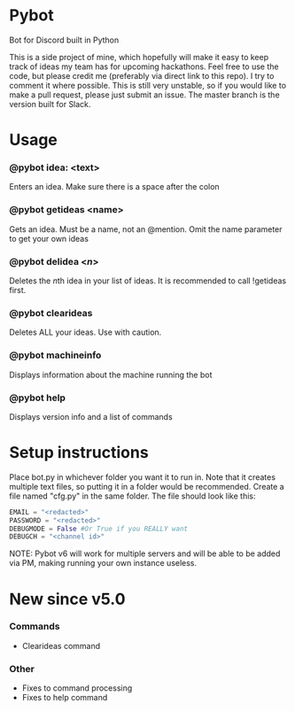 # Pybot
Bot for Discord built in Python

This is a side project of mine, which hopefully will make it easy to keep track of ideas my team has for upcoming hackathons.
Feel free to use the code, but please credit me (preferably via direct link to this repo). I try to comment it where possible.
This is still very unstable, so if you would like to make a pull request, please just submit an issue. The master branch is the version built for Slack.

# Usage

### @pybot idea: \<text\>

Enters an idea. Make sure there is a space after the colon


### @pybot getideas \<name\>

Gets an idea. Must be a name, not an @mention. Omit the name parameter to get your own ideas


### @pybot delidea \<*n*\>

Deletes the *n*th idea in your list of ideas. It is recommended to call !getideas first.

### @pybot clearideas

Deletes ALL your ideas. Use with caution.

### @pybot machineinfo

Displays information about the machine running the bot

### @pybot help

Displays version info and a list of commands

# Setup instructions

Place bot.py in whichever folder you want it to run in. Note that it creates multiple text files, so putting it in a folder would be recommended.
Create a file named "cfg.py" in the same folder. The file should look like this:

```Python
EMAIL = "<redacted>"
PASSWORD = "<redacted>"
DEBUGMODE = False #Or True if you REALLY want
DEBUGCH = "<channel id>"
```

NOTE: Pybot v6 will work for multiple servers and will be able to be added via PM, making running your own instance useless.

# New since v5.0

### Commands

* Clearideas command

### Other

* Fixes to command processing
* Fixes to help command